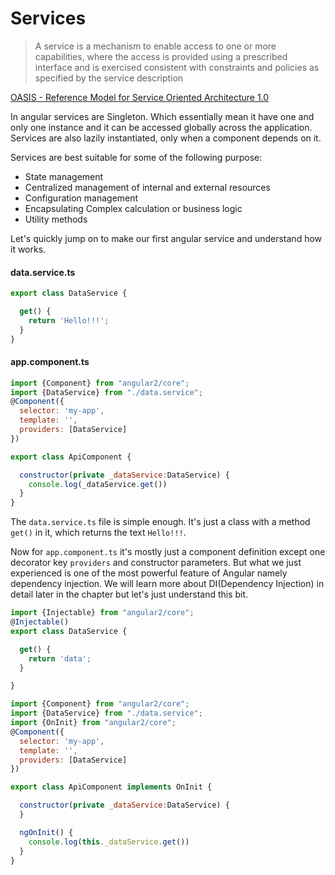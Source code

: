 # Services

> A service is a mechanism to enable access to one or more capabilities, where the access is provided using a prescribed interface and is exercised consistent with constraints and policies as specified by the service description

[OASIS - Reference Model for Service Oriented Architecture 1.0](https://docs.oasis-open.org/soa-rm/v1.0/soa-rm.html)

In angular services are Singleton. Which essentially mean it have one and only one instance and it can be accessed globally across the application. Services are also lazily instantiated, only when a component depends on it.

Services are best suitable for some of the following purpose:
* State management
* Centralized management of internal and external resources
* Configuration management
* Encapsulating Complex calculation or business logic
* Utility methods

Let's quickly jump on to make our first angular service and understand how it works.

#### data.service.ts
```javascript
export class DataService {

  get() {
    return 'Hello!!!';
  }
}
```

#### app.component.ts
```javascript
import {Component} from "angular2/core";
import {DataService} from "./data.service";
@Component({
  selector: 'my-app',
  template: '',
  providers: [DataService]
})

export class ApiComponent {

  constructor(private _dataService:DataService) {
    console.log(_dataService.get())
  }
}

```

The `data.service.ts` file is simple enough. It's just a class with a method `get()` in it, which returns the text `Hello!!!`.

Now for `app.component.ts` it's mostly just a component definition except one decorator key `providers` and constructor parameters.
But what we just experienced is one of the most powerful feature of Angular namely dependency injection. We will learn more about DI(Dependency Injection) in detail later in the chapter but let's just understand this bit.



```javascript
import {Injectable} from "angular2/core";
@Injectable()
export class DataService {

  get() {
    return 'data';
  }

}
```

```javascript
import {Component} from "angular2/core";
import {DataService} from "./data.service";
import {OnInit} from "angular2/core";
@Component({
  selector: 'my-app',
  template: '',
  providers: [DataService]
})

export class ApiComponent implements OnInit {

  constructor(private _dataService:DataService) {
  }

  ngOnInit() {
    console.log(this._dataService.get())
  }
}
```

